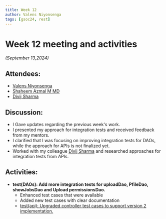 ```yaml
---
title: Week 12
author: Valens Niyonsenga
tags: [gsoc24, rest]
---
```


<!--
SPDX-License-Identifier: CC-BY-SA-4.0

SPDX-FileCopyrightText: 2024 Valens Niyonsenga <valensniyonsenga2003@gmail.com>
-->
# Week 12 meeting and activities

_(September 13,2024)_

## Attendees:

- [Valens Niyonsenga](https://github.com/valens200)
- [Shaheem Azmal M MD](https://github.com/shaheemazmalmmd)
- [Divij Sharma](https://github.com/dvjsharma)

## Discussion:

- I Gave updates regarding the previous week's work.
- I presented my approach for integration tests and received feedback from my mentors.
- I clarified that I was focusing on improving integration tests for DAOs, while the approach for APIs is not finalized yet.
- Worked with my colleague [Divij Sharma](https://github.com/dvjsharma) and researched approaches for integration tests from APIs.
## Activities:

- **test(DAOs): Add more integration tests for uploadDao, PfileDao, showJobsDao and Upload permissionsDao.**
    - Enhanced test cases that were available
    - Added new test cases with clear documentation
    - [test(api): Upgraded controller test cases to support version 2 implementation.](https://github.com/fossology/fossology/pull/2832)